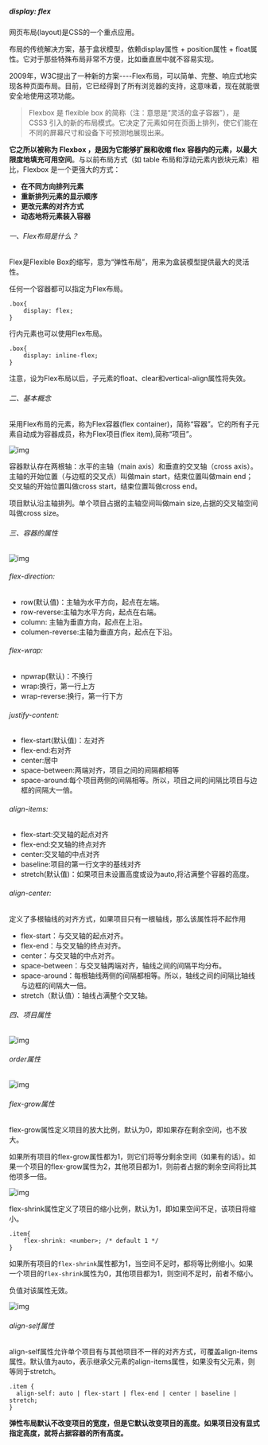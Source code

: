##### display: flex

网页布局(layout)是CSS的一个重点应用。

布局的传统解决方案，基于盒状模型，依赖display属性 + position属性 + float属性。它对于那些特殊布局非常不方便，比如垂直居中就不容易实现。

2009年，W3C提出了一种新的方案----Flex布局，可以简单、完整、响应式地实现各种页面布局。目前，它已经得到了所有浏览器的支持，这意味着，现在就能很安全地使用这项功能。

> Flexbox 是 flexible box 的简称（注：意思是“灵活的盒子容器”），是 CSS3 引入的新的布局模式。它决定了元素如何在页面上排列，使它们能在不同的屏幕尺寸和设备下可预测地展现出来。

**它之所以被称为 Flexbox ，是因为它能够扩展和收缩 flex 容器内的元素，以最大限度地填充可用空间**。与以前布局方式（如 table 布局和浮动元素内嵌块元素）相比，Flexbox 是一个更强大的方式：

- **在不同方向排列元素**
- **重新排列元素的显示顺序**
- **更改元素的对齐方式**
- **动态地将元素装入容器**

###### 一、Flex布局是什么？

Flex是Flexible Box的缩写，意为“弹性布局”，用来为盒装模型提供最大的灵活性。

任何一个容器都可以指定为Flex布局。

```
.box{
	display: flex;
}
```

行内元素也可以使用Flex布局。

```
.box{
	display: inline-flex;
}
```

注意，设为Flex布局以后，子元素的float、clear和vertical-align属性将失效。

###### 二、基本概念

采用Flex布局的元素，称为Flex容器(flex container)，简称“容器”。它的所有子元素自动成为容器成员，称为Flex项目(flex item),简称“项目”。

![img](https://www.runoob.com/wp-content/uploads/2015/07/3791e575c48b3698be6a94ae1dbff79d.png)

容器默认存在两根轴：水平的主轴（main axis）和垂直的交叉轴（cross axis）。主轴的开始位置（与边框的交叉点）叫做main start，结束位置叫做main end；交叉轴的开始位置叫做cross start，结束位置叫做cross end。

项目默认沿主轴排列。单个项目占据的主轴空间叫做main size,占据的交叉轴空间叫做cross size。

###### 三、容器的属性

![img](https://img2018.cnblogs.com/blog/1287814/201902/1287814-20190227105554256-71254015.png)

###### flex-direction:

- row(默认值)：主轴为水平方向，起点在左端。
- row-reverse:主轴为水平方向，起点在右端。
- column: 主轴为垂直方向，起点在上沿。
- columen-reverse:主轴为垂直方向，起点在下沿。

###### flex-wrap:

- npwrap(默认)：不换行
- wrap:换行，第一行上方
- wrap-reverse:换行，第一行下方

###### justify-content:

- flex-start(默认值)：左对齐
- flex-end:右对齐
- center:居中
- space-between:两端对齐，项目之间的间隔都相等
- space-around:每个项目两侧的间隔相等。所以，项目之间的间隔比项目与边框的间隔大一倍。

###### align-items:

- flex-start:交叉轴的起点对齐
- flex-end:交叉轴的终点对齐
- center:交叉轴的中点对齐
- baseline:项目的第一行文字的基线对齐
- stretch(默认值)：如果项目未设置高度或设为auto,将沾满整个容器的高度。

###### align-center:

定义了多根轴线的对齐方式，如果项目只有一根轴线，那么该属性将不起作用

- flex-start：与交叉轴的起点对齐。
- flex-end：与交叉轴的终点对齐。
- center：与交叉轴的中点对齐。
- space-between：与交叉轴两端对齐，轴线之间的间隔平均分布。
- space-around：每根轴线两侧的间隔都相等。所以，轴线之间的间隔比轴线与边框的间隔大一倍。
- stretch（默认值）：轴线占满整个交叉轴。

###### 四、项目属性

![img](https://img2018.cnblogs.com/blog/1287814/201902/1287814-20190227135037726-1170549985.png)

###### order属性

![img](https://img2020.cnblogs.com/blog/1287814/202008/1287814-20200814180820136-1259976518.png)

###### flex-grow属性

flex-grow属性定义项目的放大比例，默认为0，即如果存在剩余空间，也不放大。

如果所有项目的flex-grow属性都为1，则它们将等分剩余空间（如果有的话）。如果一个项目的flex-grow属性为2，其他项目都为1，则前者占据的剩余空间将比其他项多一倍。

![img](https://img2020.cnblogs.com/blog/1287814/202008/1287814-20200814180912736-504097544.png)

flex-shrink属性定义了项目的缩小比例，默认为1，即如果空间不足，该项目将缩小。

```
.item{
	flex-shrink: <number>; /* default 1 */
}
```

如果所有项目的`flex-shrink`属性都为1，当空间不足时，都将等比例缩小。如果一个项目的`flex-shrink`属性为0，其他项目都为1，则空间不足时，前者不缩小。

负值对该属性无效。

![img](http://www.ruanyifeng.com/blogimg/asset/2015/bg2015071015.jpg)

###### align-self属性

align-self属性允许单个项目有与其他项目不一样的对齐方式，可覆盖align-items属性。默认值为auto，表示继承父元素的align-items属性，如果没有父元素，则等同于stretch。

```
.item {
  align-self: auto | flex-start | flex-end | center | baseline | stretch;
}
```

**弹性布局默认不改变项目的宽度，但是它默认改变项目的高度。如果项目没有显式指定高度，就将占据容器的所有高度。**
